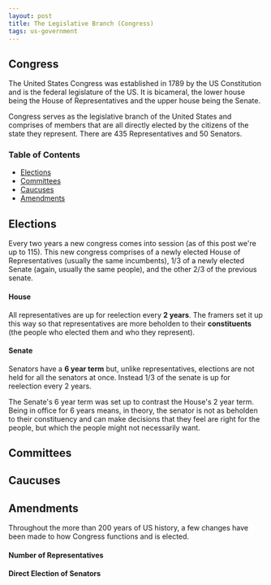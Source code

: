 ```yaml
---
layout: post
title: The Legislative Branch (Congress)
tags: us-government
---
```

## Congress
The United States Congress was established in 1789 by the US Constitution and is the federal legislature of the US.
It is bicameral, the lower house being the House of Representatives and the upper house being the Senate.

Congress serves as the legislative branch of the United States and comprises of members that are all directly elected by the citizens of the state they represent. There are 435 Representatives and 50 Senators.

<!--more-->
### Table of Contents
- [Elections](#elections)
- [Committees](#committees)
- [Caucuses](#caucuses)
- [Amendments](#amendments)

## Elections
Every two years a new congress comes into session (as of this post we're up to 115). This new congress comprises of a newly elected House of Representatives (usually the same incumbents), 1/3 of a newly elected Senate (again, usually the same people), and the other 2/3 of the previous senate.

#### House
All representatives are up for reelection every **2 years**. The framers set it up this way so that representatives are more beholden to their **constituents** (the people who elected them and who they represent).

#### Senate
Senators have a **6 year term** but, unlike representatives, elections are not held for all the senators at once. Instead 1/3 of the senate is up for reelection every 2 years.

The Senate's 6 year term was set up to contrast the House's 2 year term. Being in office for 6 years means, in theory, the senator is not as beholden to their constituency and can make decisions that they feel are right for the people, but which the people might not necessarily want.

## Committees


## Caucuses


## Amendments
Throughout the more than 200 years of US history, a few changes have been made to how Congress functions and is elected.

#### Number of Representatives

#### Direct Election of Senators
